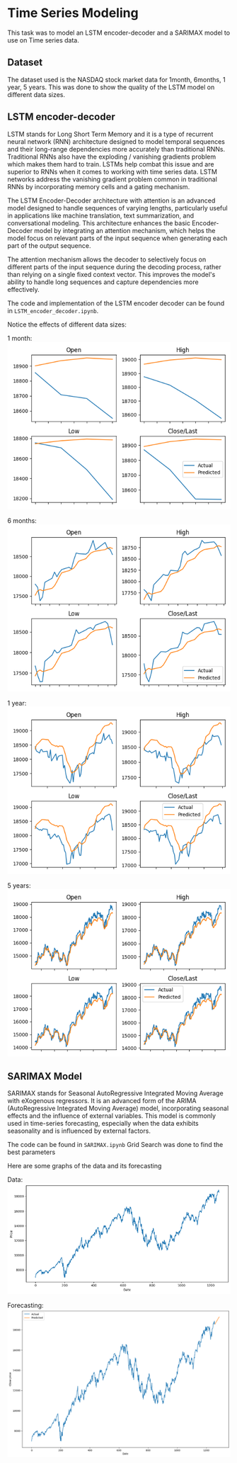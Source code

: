 # Time Series Modeling
This task was to model an LSTM encoder-decoder and a SARIMAX model to use on Time series data.

## Dataset
The dataset used is the NASDAQ stock market data for 1month, 6months, 1 year, 5 years. This was done to show the quality of the LSTM model on different data sizes.

## LSTM encoder-decoder
LSTM stands for Long Short Term Memory and it is a type of recurrent neural network (RNN) architecture designed to model temporal sequences and their long-range dependencies more accurately than traditional RNNs. Traditional RNNs also have the exploding / vanishing gradients problem which makes them hard to train. LSTMs help combat this issue and are superior to RNNs when it comes to working with time series data. LSTM networks address the vanishing gradient problem common in traditional RNNs by incorporating memory cells and a gating mechanism.

The LSTM Encoder-Decoder architecture with attention is an advanced model designed to handle sequences of varying lengths, particularly useful in applications like machine translation, text summarization, and conversational modeling. This architecture enhances the basic Encoder-Decoder model by integrating an attention mechanism, which helps the model focus on relevant parts of the input sequence when generating each part of the output sequence.

The attention mechanism allows the decoder to selectively focus on different parts of the input sequence during the decoding process, rather than relying on a single fixed context vector. This improves the model's ability to handle long sequences and capture dependencies more effectively.

The code and implementation of the LSTM encoder decoder can be found in ```LSTM_encoder_decoder.ipynb```. 

Notice the effects of different data sizes:

1 month:
![](https://github.com/OpexRah/crux-inductions/blob/main/Task%202/plots/Attention_LSTM_NASDAQ100_1month.png)

6 months:
![](https://github.com/OpexRah/crux-inductions/blob/main/Task%202/plots/Attention_LSTM_NASDAQ100_6months.png)

1 year:
![](https://github.com/OpexRah/crux-inductions/blob/main/Task%202/plots/Attention_LSTM_NASDAQ100_1year.png)

5 years:
![](https://github.com/OpexRah/crux-inductions/blob/main/Task%202/plots/Attention_LSTM_NASDAQ100_5years.png)

## SARIMAX Model
SARIMAX stands for Seasonal AutoRegressive Integrated Moving Average with eXogenous regressors. It is an advanced form of the ARIMA (AutoRegressive Integrated Moving Average) model, incorporating seasonal effects and the influence of external variables. This model is commonly used in time-series forecasting, especially when the data exhibits seasonality and is influenced by external factors.

The code can be found in ```SARIMAX.ipynb```
Grid Search was done to find the best parameters

Here are some graphs of the data and its forecasting

Data:
![](https://github.com/OpexRah/crux-inductions/blob/main/Task%202/plots/SARIMAX_train_data.png)

Forecasting:
![](https://github.com/OpexRah/crux-inductions/blob/main/Task%202/plots/SARIMAX_forecast.png)
